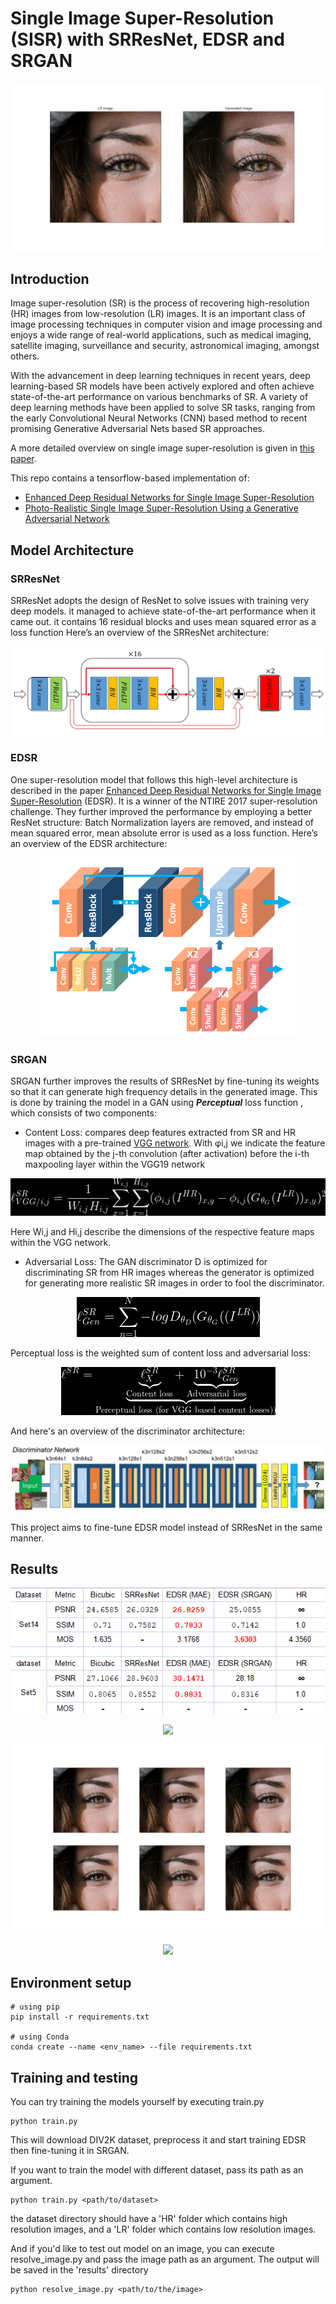 # Single Image Super-Resolution (SISR) with SRResNet, EDSR and SRGAN

![Result](docs/images/headline.png)

## Introduction

Image super-resolution (SR) is the process of recovering high-resolution (HR) images from low-resolution (LR) images. It is an important class of image processing techniques in computer vision and image processing and enjoys a wide range of real-world applications, such as medical imaging, satellite imaging, surveillance and security, astronomical imaging, amongst others.

With the advancement in deep learning techniques in recent years, deep learning-based SR models have been actively explored and often achieve state-of-the-art performance on various benchmarks of SR. A variety of deep learning methods have been applied to solve SR tasks, ranging from the early Convolutional Neural Networks (CNN) based method to recent promising Generative Adversarial Nets based SR approaches.

A more detailed overview on single image super-resolution is given in [this paper](https://arxiv.org/abs/1808.03344).

This repo contains a tensorflow-based implementation of:
- [Enhanced Deep Residual Networks for Single Image Super-Resolution](https://arxiv.org/abs/1707.02921)
- [Photo-Realistic Single Image Super-Resolution Using a Generative Adversarial Network](https://arxiv.org/abs/1609.04802)

## Model Architecture
### **SRResNet**
SRResNet adopts the design of ResNet to solve issues with training very deep models. it managed to achieve state-of-the-art performance when it came out. it contains 16 residual blocks and uses mean squared error as a loss function Here’s an overview of the SRResNet architecture:
<p align="center">
<img src="docs/images/srresnet.JPG">
</p>

### **EDSR**
One super-resolution model that follows this high-level architecture is described in the paper [Enhanced Deep Residual Networks for Single Image Super-Resolution](https://arxiv.org/abs/1707.02921) (EDSR). It is a winner of the NTIRE 2017 super-resolution challenge. They further improved the performance by employing a better ResNet structure: Batch Normalization layers are removed, and instead of mean squared error, mean absolute error is used as a loss function. Here’s an overview of the EDSR architecture:

<p align="center">
<img src="docs/images/EDSR.png">
</p>

### **SRGAN**
SRGAN further improves the results of SRResNet by fine-tuning its weights so that it can generate high frequency details in the generated image. This is done by training the model in a GAN using ***Perceptual*** loss function , which consists of two components:
- Content Loss: compares deep features extracted from SR and HR images with a pre-trained [VGG network](https://arxiv.org/abs/1409.1556). With  φi,j we indicate the feature map obtained by the j-th convolution (after activation) before the i-th maxpooling layer within the VGG19 network

<p align="center">
<img src="docs/images/content_loss.png">
</p>

Here Wi,j and Hi,j describe the dimensions of the
respective feature maps within the VGG network.

- Adversarial Loss:  The GAN discriminator D is optimized for discriminating SR from HR images whereas the generator is optimized for generating more realistic SR images in order to fool the discriminator.

<p align="center">
<img src="docs/images/adversarial_loss.png">
</p>

Perceptual loss is the weighted sum of content loss and adversarial loss:

<p align="center">
<img src="docs/images/perc_loss.png">
</p>

And here's an overview of the discriminator architecture:

<p align="center">
<img src="docs/images/discriminator.JPG">
</p>

This project aims to fine-tune EDSR model instead of SRResNet in the same manner.

## Results
<p align="center">
<img src="docs/images/performance.png">
</p>

<p align="center">
<img src="docs/images/808.png">
</p>

<p align="center">
<img src="docs/images/855.png">
</p>

<p align="center">
<img src="docs/images/826.png">
</p>

## Environment setup
```
# using pip
pip install -r requirements.txt

# using Conda
conda create --name <env_name> --file requirements.txt
```

## Training and testing
You can try training the models yourself by executing train.py

```
python train.py
```
This will download DIV2K dataset, preprocess it and start training EDSR then fine-tuning it in SRGAN.

If you want to train the model with different dataset, pass its path as an argument.
```
python train.py <path/to/dataset>
```
the dataset directory should have a 'HR' folder which contains high resolution images, and a 'LR' folder which contains low resolution images.

And if you'd like to test out model on an image, you can execute resolve_image.py and pass the image path as an argument. The output will be saved in the 'results' directory

```
python resolve_image.py <path/to/the/image>
```